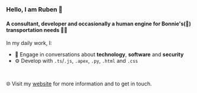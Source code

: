 ### Hello, I am Ruben 👋

#### A consultant, developer and occasionally a human engine for Bonnie's(🐶) transportation needs 🚴‍♂️

In my daily work, I:
- 💬 Engage in conversations about **technology**, **software** and **security**
- ⚙️ Develop with `.ts`/`.js`, `.apex`, `.py`, `.html` and `.css`

<br>

🌐 Visit my [website](https://halmanandco.com/) for more information and to get in touch.
